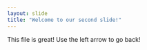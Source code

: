 ```yaml
---
layout: slide
title: "Welcome to our second slide!"
---
```

This file is great!
Use the left arrow to go back!
